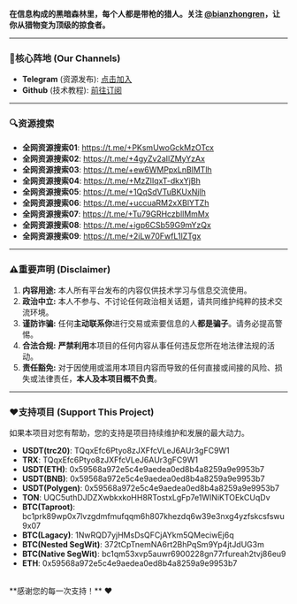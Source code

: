 **在信息构成的黑暗森林里，每个人都是带枪的猎人。关注 [@bianzhongren](https://t.me/bianzhongren)，让你从猎物变为顶级的掠食者。**

---

### **📢核心阵地 (Our Channels)**

*   **Telegram** (资源发布): [点击加入](https://t.me/zzkdm)
*   **Github** (技术教程): [前往订阅](https://github.com/zzkdm888)

---

### **🔍资源搜索**
*   **全网资源搜索01**: https://t.me/+PKsmUwoGckMzOTcx
*   **全网资源搜索02**: https://t.me/+4gyZv2aIlZMyYzAx
*   **全网资源搜索03**: https://t.me/+ew6WMPpxLnBlMTlh
*   **全网资源搜索04**: https://t.me/+MzZlIqxT-dkxYjBh
*   **全网资源搜索05**: https://t.me/+1QqSdVTuBKUxNjlh
*   **全网资源搜索06**: https://t.me/+uccuaRM2xXBlYTZh
*   **全网资源搜索07**: https://t.me/+Tu79GRHczbllMmMx
*   **全网资源搜索08**: https://t.me/+igp6CSb59G9mYzQx
*   **全网资源搜索09**: https://t.me/+2iLw70FwfL1lZTgx

---

### **⚠️重要声明 (Disclaimer)**

1.  **内容用途:** 本人所有平台发布的内容仅供技术学习与信息交流使用。
2.  **政治中立:** 本人不参与、不讨论任何政治相关话题，请共同维护纯粹的技术交流环境。
3.  **谨防诈骗:** 任何**主动联系你**进行交易或索要信息的人**都是骗子**。请务必提高警惕。
4.  **合法合规:** **严禁利用**本项目的任何内容从事任何违反您所在地法律法规的活动。
5.  **责任豁免:** 对于因使用或滥用本项目内容而导致的任何直接或间接的风险、损失或法律责任，**本人及本项目概不负责**。

---

### **❤️支持项目 (Support This Project)**

如果本项目对您有帮助，您的支持是项目持续维护和发展的最大动力。

*   **USDT(trc20)**: TQqxEfc6Ptyo8zJXFfcVLeJ6AUr3gFC9W1
*   **TRX**: TQqxEfc6Ptyo8zJXFfcVLeJ6AUr3gFC9W1
*   **USDT(ETH)**: 0x59568a972e5c4e9aedea0ed8b4a8259a9e9953b7
*   **USDT(BNB)**: 0x59568a972e5c4e9aedea0ed8b4a8259a9e9953b7
*   **USDT(Polygen)**: 0x59568a972e5c4e9aedea0ed8b4a8259a9e9953b7
*   **TON**: UQC5uthDJDZXwbkxkoHH8RTostxLgFp7e1WINiKTOEkCUqDv
*   **BTC(Taproot)**: bc1prk89wp0x7lvzgdmfmufqqm6h807khezdq6w39e3nxg4yzfskcsfswu9x07
*   **BTC(Lagacy)**: 1NwRQD7yjHMsDsQFCjAYkm5QMeciwEj6q
*   **BTC(Nested SegWit)**: 372tCpTnemNA6rt2BhPqSm9Yp4jtJdUG3m
*   **BTC(Native SegWit)**: bc1qm53xvp5auwr6900228gn77rfureah2tvj86eu9
*   **ETH**: 0x59568a972e5c4e9aedea0ed8b4a8259a9e9953b7
<br>
**感谢您的每一次支持！** ❤️
